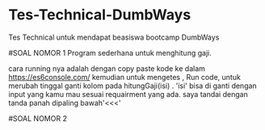 # Tes-Technical-DumbWays
Tes Technical untuk mendapat beasiswa bootcamp DumbWays

#SOAL NOMOR 1
Program sederhana untuk menghitung gaji.

cara running nya adalah dengan copy paste kode ke dalam https://es6console.com/
kemudian untuk mengetes , Run code,
untuk merubah tinggal ganti kolom pada hitungGaji(isi) .
'isi' bisa di ganti dengan input yang kamu mau sesuai requairment yang ada.
saya tandai dengan tanda panah dipaling bawah'<<<'

#SOAL NOMOR 2
